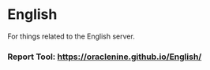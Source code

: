 # English
For things related to the English server.

### Report Tool: https://oraclenine.github.io/English/
